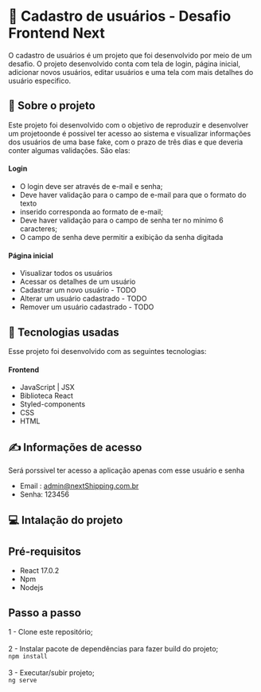 # :open_file_folder: Cadastro de usuários - Desafio Frontend Next
O cadastro de usuários é um projeto que foi desenvolvido por meio de um desafio. O projeto desenvolvido conta com tela de login, página inicial, adicionar novos usuários, editar usuários e uma tela com mais detalhes do usuário especifico.
 
## :page_with_curl: Sobre o projeto
Este projeto foi desenvolvido com o objetivo de reproduzir e desenvolver um projetoonde é possivel ter acesso ao sistema e visualizar informações dos usuários de uma base fake, com o prazo de três dias e que deveria conter algumas validações.
São elas: 
####  Login 
 - O login deve ser através de e-mail e senha;
 - Deve haver validação para o campo de e-mail para que o formato do texto
 - inserido corresponda ao formato de e-mail;
 - Deve haver validação para o campo de senha ter no mínimo 6 caracteres;
 - O campo de senha deve permitir a exibição da senha digitada

####  Página inicial
 - Visualizar todos os usuários
 - Acessar os detalhes de um usuário
 - Cadastrar um novo usuário - TODO
 - Alterar um usuário cadastrado - TODO
 - Remover um usuário cadastrado - TODO

 
 
## :rocket: Tecnologias usadas
 
Esse projeto foi desenvolvido com as seguintes tecnologias:
 
#### Frontend
* JavaScript | JSX
* Biblioteca React
* Styled-components
* CSS
* HTML

## :writing_hand: Informações de acesso

Será porssivel ter acesso a aplicação apenas com esse usuário e senha

* Email : admin@nextShipping.com.br
* Senha: 123456
 
## :computer: Intalação do projeto

## Pré-requisitos
- React 17.0.2
- Npm
- Nodejs

## Passo a passo

1 - Clone este repositório;
<br /> <br />
2 - Instalar pacote de dependências para fazer build do projeto;
<br /> `npm install`
<br /> <br />
3 - Executar/subir projeto;
<br /> `ng serve`
